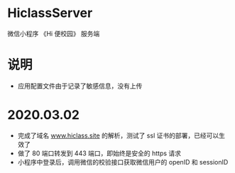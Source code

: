 # HiclassServer
微信小程序 《Hi 便校园》 服务端

# 说明
* 应用配置文件由于记录了敏感信息，没有上传

# 2020.03.02 
* 完成了域名 www.hiclass.site 的解析，测试了 ssl 证书的部署，已经可以生效了
* 做了 80 端口转发到 443 端口，即始终是安全的 https 请求
* 小程序中登录后，调用微信的校验接口获取微信用户的 openID 和 sessionID

